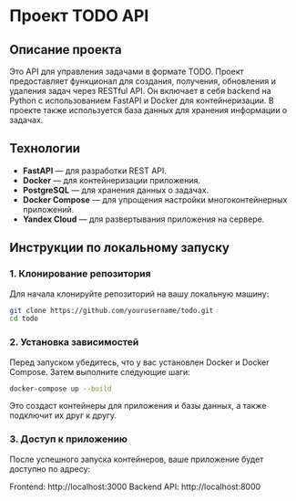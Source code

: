 # Проект TODO API

## Описание проекта

Это API для управления задачами в формате TODO. Проект предоставляет функционал для создания, получения, обновления и удаления задач через RESTful API. Он включает в себя backend на Python с использованием FastAPI и Docker для контейнеризации. В проекте также используется база данных для хранения информации о задачах.

## Технологии

- **FastAPI** — для разработки REST API.
- **Docker** — для контейнеризации приложения.
- **PostgreSQL** — для хранения данных о задачах.
- **Docker Compose** — для упрощения настройки многоконтейнерных приложений.
- **Yandex Cloud** — для развертывания приложения на сервере.

## Инструкции по локальному запуску

### 1. Клонирование репозитория

Для начала клонируйте репозиторий на вашу локальную машину:

```bash
git clone https://github.com/yourusername/todo.git
cd todo
```

### 2. Установка зависимостей

Перед запуском убедитесь, что у вас установлен Docker и Docker Compose. Затем выполните следующие шаги:

```bash
docker-compose up --build
```
Это создаст контейнеры для приложения и базы данных, а также подключит их друг к другу.

### 3. Доступ к приложению

После успешного запуска контейнеров, ваше приложение будет доступно по адресу:

Frontend: http://localhost:3000
Backend API: http://localhost:8000


